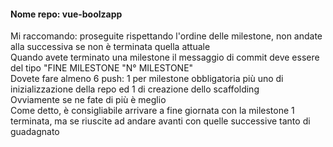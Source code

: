 #### Nome repo: vue-boolzapp <br>
Mi raccomando: proseguite rispettando l'ordine delle milestone, non andate alla successiva se non è terminata quella attuale<br>
Quando avete terminato una milestone il messaggio di commit deve essere del tipo "FINE MILESTONE "N° MILESTONE"<br>
Dovete fare almeno 6 push: 1 per milestone obbligatoria più uno di inizializzazione della repo ed 1 di creazione dello scaffolding<br>
Ovviamente se ne fate di più è meglio<br>
Come detto, è consigliabile arrivare a fine giornata con la milestone 1 terminata, ma se riuscite ad andare avanti con quelle successive tanto di guadagnato<br>
